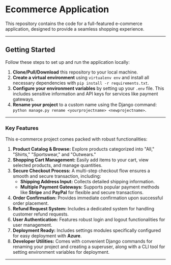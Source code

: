 # Ecommerce Application 

This repository contains the code for a full-featured e-commerce application, designed to provide a seamless shopping experience.

-----

## Getting Started 

Follow these steps to set up and run the application locally:

1.  **Clone/Pull/Download** this repository to your local machine.
2.  **Create a virtual environment** using `virtualenv env` and install all necessary dependencies with `pip install -r requirements.txt`.
3.  **Configure your environment variables** by setting up your `.env` file. This includes sensitive information and API keys for services like payment gateways.
4.  **Rename your project** to a custom name using the Django command: `python manage.py rename <yourprojectname> <newprojectname>`.

-----

### Key Features 

This e-commerce project comes packed with robust functionalities:

1.  **Product Catalog & Browse:** Explore products categorized into "All," "Shirts," "Sportswear," and "Outwears."
2.  **Shopping Cart Management:** Easily add items to your cart, view selected products, and manage quantities.
3.  **Secure Checkout Process:** A multi-step checkout flow ensures a smooth and secure transaction, including:
      * **Shipping Address Input:** Collects detailed shipping information.
      * **Multiple Payment Gateways:** Supports popular payment methods like **Stripe** and **PayPal** for flexible and secure transactions.
4.  **Order Confirmation:** Provides immediate confirmation upon successful order placement.
5.  **Refund Request System:** Includes a dedicated system for handling customer refund requests.
6.  **User Authentication:** Features robust login and logout functionalities for user management.
7.  **Deployment Ready:** Includes settings modules specifically configured for easy deployment with **Azure**.
8.  **Developer Utilities:** Comes with convenient Django commands for renaming your project and creating a superuser, along with a CLI tool for setting environment variables for deployment.

-----
